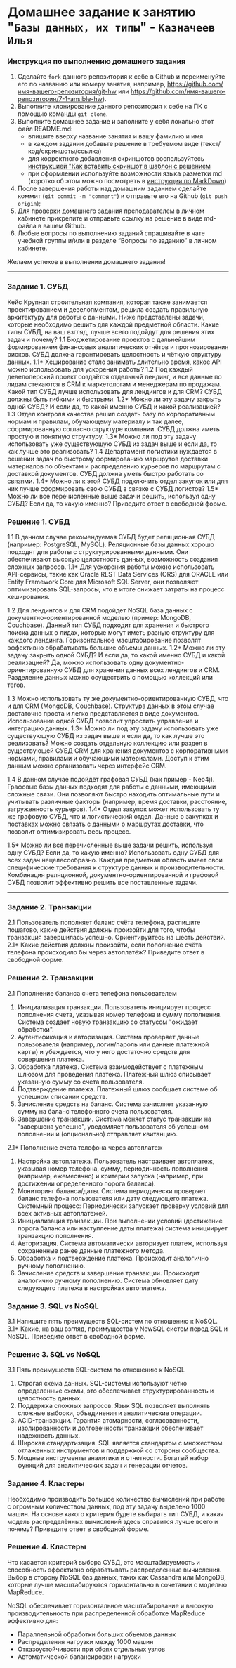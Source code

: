 # Домашнее задание к занятию "`Базы данных, их типы`" - `Казначеев Илья`


### Инструкция по выполнению домашнего задания

   1. Сделайте `fork` данного репозитория к себе в Github и переименуйте его по названию или номеру занятия, например, https://github.com/имя-вашего-репозитория/git-hw или  https://github.com/имя-вашего-репозитория/7-1-ansible-hw).
   2. Выполните клонирование данного репозитория к себе на ПК с помощью команды `git clone`.
   3. Выполните домашнее задание и заполните у себя локально этот файл README.md:
      - впишите вверху название занятия и вашу фамилию и имя
      - в каждом задании добавьте решение в требуемом виде (текст/код/скриншоты/ссылка)
      - для корректного добавления скриншотов воспользуйтесь [инструкцией "Как вставить скриншот в шаблон с решением](https://github.com/netology-code/sys-pattern-homework/blob/main/screen-instruction.md)
      - при оформлении используйте возможности языка разметки md (коротко об этом можно посмотреть в [инструкции  по MarkDown](https://github.com/netology-code/sys-pattern-homework/blob/main/md-instruction.md))
   4. После завершения работы над домашним заданием сделайте коммит (`git commit -m "comment"`) и отправьте его на Github (`git push origin`);
   5. Для проверки домашнего задания преподавателем в личном кабинете прикрепите и отправьте ссылку на решение в виде md-файла в вашем Github.
   6. Любые вопросы по выполнению заданий спрашивайте в чате учебной группы и/или в разделе “Вопросы по заданию” в личном кабинете.
   
Желаем успехов в выполнении домашнего задания!
   
---

### Задание 1. СУБД
Кейс
Крупная строительная компания, которая также занимается проектированием и девелопментом, решила создать правильную архитектуру для работы с данными. Ниже представлены задачи, которые необходимо решить для каждой предметной области.
Какие типы СУБД, на ваш взгляд, лучше всего подойдут для решения этих задач и почему?
1.1 Бюджетирование проектов с дальнейшим формированием финансовых аналитических отчётов и прогнозирования рисков. СУБД должна гарантировать целостность и чёткую структуру данных.
1.1* Хеширование стало занимать длительно время, какое API можно использовать для ускорения работы?
1.2 Под каждый девелоперский проект создаётся отдельный лендинг, и все данные по лидам стекаются в CRM к маркетологам и менеджерам по продажам. 
Какой тип СУБД лучше использовать для лендингов и для CRM? СУБД должны быть гибкими и быстрыми.
1.2* Можно ли эту задачу закрыть одной СУБД? И если да, то какой именно СУБД и какой реализацией?
1.3 Отдел контроля качества решил создать базу по корпоративным нормам и правилам, обучающему материалу и так далее, сформированную согласно структуре компании. СУБД должна иметь простую и понятную структуру.
1.3* Можно ли под эту задачу использовать уже существующую СУБД из задач выше и если да, то как лучше это реализовать?
1.4 Департамент логистики нуждается в решении задач по быстрому формированию маршрутов доставки материалов по объектам и распределению курьеров по маршрутам с доставкой документов. СУБД должна уметь быстро работать со связями.
1.4* Можно ли к этой СУБД подключить отдел закупок или для них лучше сформировать свою СУБД в связке с СУБД логистов?
1.5* Можно ли все перечисленные выше задачи решить, используя одну СУБД? Если да, то какую именно?
Приведите ответ в свободной форме.

### Решение 1. СУБД
1.1 В данном случае рекомендуемая СУБД будет реляционная СУБД (например: PostgreSQL, MySQL). Реляционные базы данных хорошо подходят для работы с структурированными данными. Они обеспечивают высокую целостность данных, возможность создания сложных запросов.
1.1* Для ускорения работы можно использовать API-сервисы, такие как Oracle REST Data Services (ORS) для ORACLE или Entity Framework Core для Microsoft SQL Server, они позволяют оптимизировать SQL-запросы, что в итоге снижает затраты на процесс хеширования.

1.2 Для лендингов и для CRM подойдет NoSQL база данных с документно-ориентированной моделью (пример: MongoDB, Couchbase). Данный тип СУБД подходит для хранения и быстрого поиска данных о лидах, которые могут иметь разную структуру для каждого лендинга. Горизонтальное масштабирование позволят эффективно обрабатывать большие объемы данных.
1.2* Можно ли эту задачу закрыть одной СУБД? И если да, то какой именно СУБД и какой реализацией? Да, можно использовать одну документно-ориентированную СУБД для хранения данных всех лендингов и CRM. Разделение данных можно осуществить с помощью коллекций или тегов.

1.3 Можно использовать ту же документно-ориентированную СУБД, что и для CRM (MongoDB, Couchbase). Структура данных в этом случае достаточно проста и легко представляется в виде документов. Использование одной СУБД позволит упростить управление и интеграцию данных.
1.3* Можно ли под эту задачу использовать уже существующую СУБД из задач выше и если да, то как лучше это реализовать?
Можно создать отдельную коллекцию или раздел в существующей СУБД CRM для хранения документов с корпоративными нормами, правилами и обучающими материалами. Доступ к этим данным можно организовать через интерфейс CRM.

1.4 В данном случае подойдёт графовая СУБД (как пример - Neo4j).
Графовые базы данных подходят для работы с данными, имеющими сложные связи. Они позволяют быстро находить оптимальные пути и учитывать различные факторы (например, время доставки, расстояние, загруженность курьеров).
1.4* Отдел закупок может использовать ту же графовую СУБД, что и логистический отдел. Данные о закупках и поставках можно связать с данными о маршрутах доставки, что позволит оптимизировать весь процесс.

1.5* Можно ли все перечисленные выше задачи решить, используя одну СУБД? Если да, то какую именно?
Использовать одну СУБД для всех задач нецелесообразно. Каждая предметная область имеет свои специфические требования к структуре данных и производительности.
Комбинация реляционной, документно-ориентированной и графовой СУБД позволит эффективно решить все поставленные задачи.

---

### Задание 2. Транзакции
2.1 Пользователь пополняет баланс счёта телефона, распишите пошагово, какие действия должны произойти для того, чтобы транзакция завершилась успешно. Ориентируйтесь на шесть действий.
2.1* Какие действия должны произойти, если пополнение счёта телефона происходило бы через автоплатёж?
Приведите ответ в свободной форме.

### Решение 2. Транзакции
2.1 Пополнение баланса счета телефона пользователем
1. Инициализация транзакции. Пользователь инициирует процесс пополнения счета, указывая номер телефона и сумму пополнения. Система создает новую транзакцию со статусом "ожидает обработки".
2. Аутентификация и авторизация. Система проверяет данные пользователя (например, логин/пароль или данные платежной карты) и убеждается, что у него достаточно средств для совершения платежа.
3. Обработка платежа. Система взаимодействует с платежным шлюзом для проведения платежа. Платежный шлюз списывает указанную сумму со счета пользователя.
4. Подтверждение платежа. Платежный шлюз сообщает системе об успешном списании средств.
5. Зачисление средств на баланс. Система зачисляет указанную сумму на баланс телефонного счета пользователя.
6. Завершение транзакции. Система меняет статус транзакции на "завершена успешно", уведомляет пользователя об успешном пополнении и (опционально) отправляет квитанцию.

2.1* Пополнение счета телефона через автоплатеж
1. Настройка автоплатежа. Пользователь настраивает автоплатеж, указывая номер телефона, сумму, периодичность пополнения (например, ежемесячно) и критерии запуска (например, при достижении определенного порога баланса).
2. Мониторинг баланса/даты. Система периодически проверяет баланс телефона пользователя или дату следующего платежа.
Системный процесс: Периодически запускает проверку условий для всех активных автоплатежей.
3. Инициализация транзакции. При выполнении условий (достижение порога баланса или наступление даты платежа) система инициирует транзакцию пополнения.
4. Авторизация. Система автоматически авторизует платеж, используя сохраненные ранее данные платежного метода.
5. Обработка и подтверждение платежа. Происходит аналогично ручному пополнению.
6. Зачисление средств и завершение транзакции. Происходит аналогично ручному пополнению. Система обновляет дату следующего платежа в настройках автоплатежа.

### Задание 3. SQL vs NoSQL
3.1 Напишите пять преимуществ SQL-систем по отношению к NoSQL.
3.1* Какие, на ваш взгляд, преимущества у NewSQL систем перед SQL и NoSQL.
Приведите ответ в свободной форме.

### Решение 3. SQL vs NoSQL
3.1 Пять преимуществ SQL-систем по отношению к NoSQL
1. Строгая схема данных. SQL-системы используют четко определенные схемы, это обеспечивает структурированность и целостность данных.
2. Поддержка сложных запросов. Язык SQL позволяет выполнять сложные выборки, объединения и аналитические операции.
3. ACID-транзакции. Гарантия атомарности, согласованности, изолированности и долговечности транзакций обеспечивает надежность данных.
4. Широкая стандартизация. SQL является стандартом с множеством отлаженных инструментов и поддержкой со стороны сообщества.
5. Мощные инструменты аналитики и отчетности. Богатый набор функций для аналитических задач и генерации отчетов.

### Задание 4. Кластеры
Необходимо производить большое количество вычислений при работе с огромным количеством данных, под эту задачу выделено 1000 машин.
На основе какого критерия будете выбирать тип СУБД, и какая модель распределённых вычислений здесь справится лучше всего и почему?
Приведите ответ в свободной форме.

### Решение 4. Кластеры
Что касается критерий выбора СУБД, это масштабируемость и способность эффективно обрабатывать распределенные вычисления.
Выбор в сторону NoSQL баз данных, таких как Cassandra или MongoDB, которые лучше масштабируются горизонтально в сочетании с моделью MapReduce.

NoSQL обеспечивает горизонтальное масштабирование и высокую производительность при распределенной обработке
MapReduce эффективно для:
   - Параллельной обработки больших объемов данных
   - Распределения нагрузки между 1000 машин
   - Отказоустойчивости при сбоях отдельных узлов
   - Автоматической балансировки нагрузки
